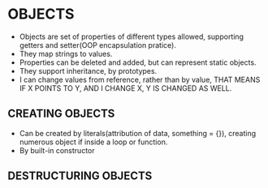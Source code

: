 #   OBJECTS
-   Objects are set of properties of different types allowed, supporting getters and setter(OOP encapsulation pratice).
-   They map strings to values.
-   Properties can be deleted and added, but can represent static objects.
-   They support inheritance, by prototypes.
-   I can change values from reference, rather than by value, THAT MEANS IF X POINTS TO Y, AND I CHANGE X, Y IS CHANGED AS WELL.

##  CREATING OBJECTS
-   Can be created by literals(attribution of data, something = {}), creating numerous object if inside a loop or function.
-   By built-in
 constructor
## DESTRUCTURING OBJECTS

```

```